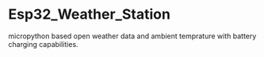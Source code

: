 # Esp32_Weather_Station
micropython based open weather data and ambient temprature with battery charging capabilities.
